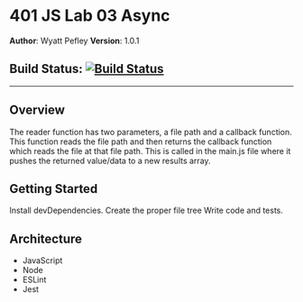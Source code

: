# 401 JS Lab 03 Async

**Author**: Wyatt Pefley
**Version**: 1.0.1 
## Build Status: [![Build Status](https://travis-ci.com/peffles/03-async-and-callbacks.svg?branch=master)](https://travis-ci.com/peffles/03-async-and-callbacks)
___
## Overview
The reader function has two parameters, a file path and a callback function. This function reads the file path and then returns the callback function which reads the file at that file path. This is called in the main.js file where it pushes the returned value/data to a new results array.

## Getting Started

Install devDependencies.
Create the proper file tree
Write code and tests.

## Architecture

- JavaScript
- Node
- ESLint
- Jest
